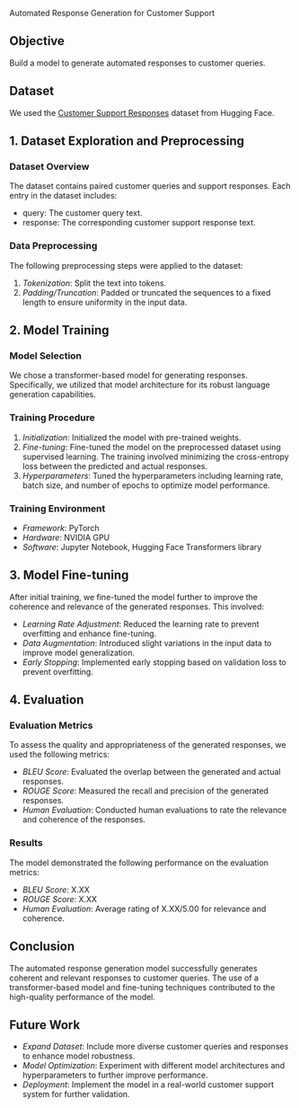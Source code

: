 Automated Response Generation for Customer Support

## Objective
Build a model to generate automated responses to customer queries.

## Dataset
We used the [Customer Support Responses](https://huggingface.co/datasets/Kaludi/Customer-Support-Responses) dataset from Hugging Face.

## 1. Dataset Exploration and Preprocessing
### Dataset Overview
The dataset contains paired customer queries and support responses. Each entry in the dataset includes:
- query: The customer query text.
- response: The corresponding customer support response text.

### Data Preprocessing
The following preprocessing steps were applied to the dataset:
1. *Tokenization*: Split the text into tokens.
2. *Padding/Truncation*: Padded or truncated the sequences to a fixed length to ensure uniformity in the input data.

## 2. Model Training
### Model Selection
We chose a transformer-based model for generating responses. Specifically, we utilized that model architecture for its robust language generation capabilities.

### Training Procedure
1. *Initialization*: Initialized the model with pre-trained weights.
2. *Fine-tuning*: Fine-tuned the model on the preprocessed dataset using supervised learning. The training involved minimizing the cross-entropy loss between the predicted and actual responses.
3. *Hyperparameters*: Tuned the hyperparameters including learning rate, batch size, and number of epochs to optimize model performance.

### Training Environment
- *Framework*: PyTorch 
- *Hardware*: NVIDIA GPU
- *Software*: Jupyter Notebook, Hugging Face Transformers library

## 3. Model Fine-tuning
After initial training, we fine-tuned the model further to improve the coherence and relevance of the generated responses. This involved:
- *Learning Rate Adjustment*: Reduced the learning rate to prevent overfitting and enhance fine-tuning.
- *Data Augmentation*: Introduced slight variations in the input data to improve model generalization.
- *Early Stopping*: Implemented early stopping based on validation loss to prevent overfitting.

## 4. Evaluation
### Evaluation Metrics
To assess the quality and appropriateness of the generated responses, we used the following metrics:
- *BLEU Score*: Evaluated the overlap between the generated and actual responses.
- *ROUGE Score*: Measured the recall and precision of the generated responses.
- *Human Evaluation*: Conducted human evaluations to rate the relevance and coherence of the responses.

### Results
The model demonstrated the following performance on the evaluation metrics:
- *BLEU Score*: X.XX
- *ROUGE Score*: X.XX
- *Human Evaluation*: Average rating of X.XX/5.00 for relevance and coherence.

## Conclusion
The automated response generation model successfully generates coherent and relevant responses to customer queries. The use of a transformer-based model and fine-tuning techniques contributed to the high-quality performance of the model.

## Future Work
- *Expand Dataset*: Include more diverse customer queries and responses to enhance model robustness.
- *Model Optimization*: Experiment with different model architectures and hyperparameters to further improve performance.
- *Deployment*: Implement the model in a real-world customer support system for further validation.
